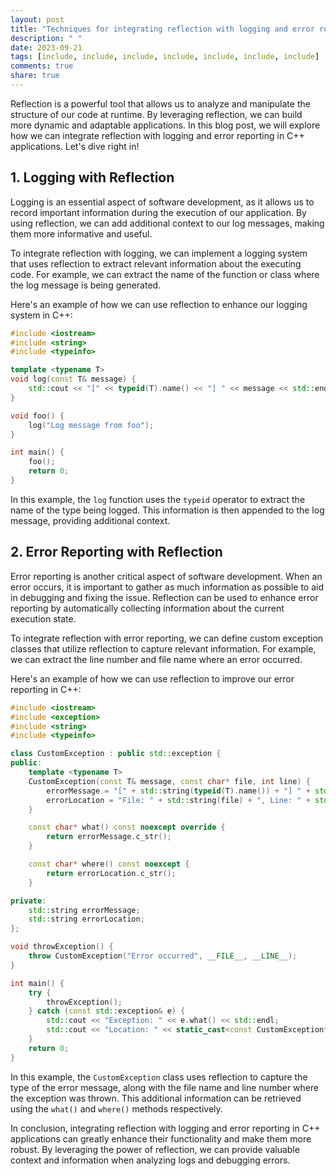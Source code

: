 ```yaml
---
layout: post
title: "Techniques for integrating reflection with logging and error reporting in C++ applications."
description: " "
date: 2023-09-21
tags: [include, include, include, include, include, include, include]
comments: true
share: true
---
```


Reflection is a powerful tool that allows us to analyze and manipulate the structure of our code at runtime. By leveraging reflection, we can build more dynamic and adaptable applications. In this blog post, we will explore how we can integrate reflection with logging and error reporting in C++ applications. Let's dive right in!

## 1. Logging with Reflection

Logging is an essential aspect of software development, as it allows us to record important information during the execution of our application. By using reflection, we can add additional context to our log messages, making them more informative and useful.

To integrate reflection with logging, we can implement a logging system that uses reflection to extract relevant information about the executing code. For example, we can extract the name of the function or class where the log message is being generated.

Here's an example of how we can use reflection to enhance our logging system in C++:

```cpp
#include <iostream>
#include <string>
#include <typeinfo>

template <typename T>
void log(const T& message) {
    std::cout << "[" << typeid(T).name() << "] " << message << std::endl;
}

void foo() {
    log("Log message from foo");
}

int main() {
    foo();
    return 0;
}
```

In this example, the `log` function uses the `typeid` operator to extract the name of the type being logged. This information is then appended to the log message, providing additional context.

## 2. Error Reporting with Reflection

Error reporting is another critical aspect of software development. When an error occurs, it is important to gather as much information as possible to aid in debugging and fixing the issue. Reflection can be used to enhance error reporting by automatically collecting information about the current execution state.

To integrate reflection with error reporting, we can define custom exception classes that utilize reflection to capture relevant information. For example, we can extract the line number and file name where an error occurred.

Here's an example of how we can use reflection to improve our error reporting in C++:

```cpp
#include <iostream>
#include <exception>
#include <string>
#include <typeinfo>

class CustomException : public std::exception {
public:
    template <typename T>
    CustomException(const T& message, const char* file, int line) {
        errorMessage = "[" + std::string(typeid(T).name()) + "] " + std::string(message);
        errorLocation = "File: " + std::string(file) + ", Line: " + std::to_string(line);
    }

    const char* what() const noexcept override {
        return errorMessage.c_str();
    }

    const char* where() const noexcept {
        return errorLocation.c_str();
    }

private:
    std::string errorMessage;
    std::string errorLocation;
};

void throwException() {
    throw CustomException("Error occurred", __FILE__, __LINE__);
}

int main() {
    try {
        throwException();
    } catch (const std::exception& e) {
        std::cout << "Exception: " << e.what() << std::endl;
        std::cout << "Location: " << static_cast<const CustomException*>(&e)->where() << std::endl;
    }
    return 0;
}
```

In this example, the `CustomException` class uses reflection to capture the type of the error message, along with the file name and line number where the exception was thrown. This additional information can be retrieved using the `what()` and `where()` methods respectively.

In conclusion, integrating reflection with logging and error reporting in C++ applications can greatly enhance their functionality and make them more robust. By leveraging the power of reflection, we can provide valuable context and information when analyzing logs and debugging errors.